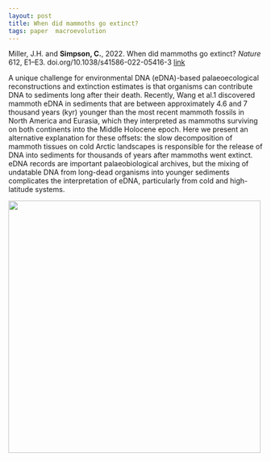 ```yaml
---
layout: post
title: When did mammoths go extinct? 
tags: paper  macroevolution 
---
```


Miller, J.H. and **Simpson, C.**, 2022. When did mammoths go extinct? *Nature* 612, E1–E3. doi.org/10.1038/s41586-022-05416-3 [link](https://rdcu.be/c0KDa)

A unique challenge for environmental DNA (eDNA)-based palaeoecological reconstructions and extinction estimates is that organisms can contribute DNA to sediments long after their death. Recently, Wang et al.1 discovered mammoth eDNA in sediments that are between approximately 4.6 and 7 thousand years (kyr) younger than the most recent mammoth fossils in North America and Eurasia, which they interpreted as mammoths surviving on both continents into the Middle Holocene epoch. Here we present an alternative explanation for these offsets: the slow decomposition of mammoth tissues on cold Arctic landscapes is responsible for the release of DNA into sediments for thousands of years after mammoths went extinct. eDNA records are important palaeobiological archives, but the mixing of undatable DNA from long-dead organisms into younger sediments complicates the interpretation of eDNA, particularly from cold and high-latitude systems.

<img src="/assets/img/mammoth2.jpg"  width = "500px"/>
